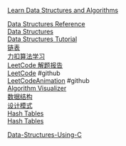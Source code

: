 
[Learn Data Structures and Algorithms](https://www.programiz.com/dsa)  

[Data Structures Reference](https://www.interviewcake.com/data-structures-reference)  
[Data Structures](https://www.hackerearth.com/practice/data-structures)  
[Data Structures Tutorial](https://www.geeksforgeeks.org/data-structures/)  
[链表](https://www.dotcpp.com/course/ds-link/)  
[力扣算法学习](https://leetcode-solution-leetcode-pp.gitbook.io/leetcode-solution/)  
[LeetCode 解题报告](https://tyzhang.top/article/leetcodesolu/)  
[LeetCode](https://github.com/mazhuowen/LeetCode/tree/master) #github  
[LeetCodeAnimation](https://github.com/MisterBooo/LeetCodeAnimation) #github  
[Algorithm Visualizer](https://algorithm-visualizer.org/)  
[数据结构](https://songwell1024.github.io/categories/%E6%95%B0%E6%8D%AE%E7%BB%93%E6%9E%84/)  
[设计模式](https://songwell1024.github.io/categories/%E8%AE%BE%E8%AE%A1%E6%A8%A1%E5%BC%8F/)  
[Hash Tables](https://craftinginterpreters.com/hash-tables.html)  
[Hash Tables](https://www.eecs.umich.edu/courses/eecs380/ALG/niemann/s_man.htm)  

[Data-Structures-Using-C](https://github.com/GauravWalia19/Free-Algorithms-Books/blob/main/Library/src/C/Data-Structures-Using-C-2nd-edition.pdf)  

